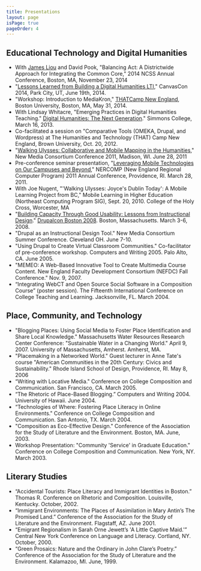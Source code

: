 ```yaml
---
title: Presentations
layout: page
isPage: true
pageOrder: 4
---
```

## Educational Technology and Digital Humanities

* With [James Liou](https://twitter.com/lioujames) and David Pook, "Balancing Act: A Districtwide Approach for Integrating the Common Core," 2014 NCSS Annual Conference, Boston, MA, November 23, 2014
* "[Lessons Learned from Building a Digital Humanities LTI](https://www.youtube.com/watch?v=-MLLjCCiz9k&list=PLKAGO__0NI1AqlwFDIfD5QQowce0GFvEi&index=61)," CanvasCon 2014, Park City, UT, June 19th, 2014.
* "Workshop: Introduction to MediaKron," [THATCamp New England](http://newengland2014.thatcamp.org/), Boston University, Boston, MA, May 31, 2014.
* With Lindsay Whitacre, "Emerging Practices in Digital Humanities Teaching." [Digital Humanities: The Next Generation](http://web.simmons.edu/~fairb/dhsymposium/home.html)." Simmons College, March 16, 2013.
* Co-facilitated a session on "Comparative Tools (OMEKA, Drupal, and Wordpress) at The Humanities and Technology (THAT) Camp New England, Brown University, Oct. 20, 2012.
* "[Walking Ulysses: Collaborative and Mobile Mapping in the Humanities](http://archive.nmc.org/preso/8241)," New Media Consortium Conference 2011, Madison, WI. June 28, 2011
* Pre-conference seminar presentation, "[Leveraging Mobile Technologies on Our Campuses and Beyond](http://www.educause.edu/NC11/Program/SEM03A)," NERCOMP (New England Regional Computer Program) 2011 Annual Conference, Providence, RI. March 28, 2011.
* With Joe Nugent, "'Walking Ulysses: Joyce's Dublin Today': A Mobile Learning Project from BC," Mobile Learning in Higher Education (Northeast Computing Program SIG), Sept. 20, 2010. College of the Holy Cross, Worcester, MA
* "[Building Capacity Through Good Usability: Lessons from Instructional Design](http://boston2008.drupalcon.org/session/building-capacity-through-good-usability-lessons-instructional-design.html)." [Drupalcon Boston 2008](http://boston2008.drupalcon.org/). Boston, Massachusetts. March 3-6, 2008.
* "Drupal as an Instructional Design Tool." New Media Consortium Summer Conference. Cleveland OH. June 7-10.
* "Using Drupal to Create Virtual Classroom Communities." Co-facilitator of pre-conference workshop. Computers and Writing 2005. Palo Alto, CA. June 2005.
* "MEMEO: A Web-Based Innovative Tool to Create Multimedia Course Content. New England Faculty Development Consortium (NEFDC) Fall Conference." Nov. 9, 2007.
* “Integrating WebCT and Open Source Social Software in a Composition Course” (poster session). The Fifteenth International Conference on College Teaching and Learning. Jacksonville, FL. March 2004.

## Place, Community, and Technology

* "Blogging Places: Using Social Media to Foster Place Identification and Share Local Knowledge." Massachusetts Water Resources Research Center Conference: "Sustainable Water in a Changing World." April 9, 2007. University of Massachusetts, Amherst. Amherst, MA.
* "Placemaking in a Networked World." Guest lecturer in Anne Tate's course "American Communities in the 20th Century: Civics and Sustainability." Rhode Island School of Design, Providence, RI. May 8, 2006
* “Writing with Locative Media." Conference on College Composition and Communication. San Francisco, CA. March 2005.
* “The Rhetoric of Place-Based Blogging.” Computers and Writing 2004. University of Hawaii. June 2004.
* “Technologies of Where: Fostering Place Literacy in Online Environments." Conference on College Composition and Communication. San Antonio, TX. March 2004.
* "Composition as Eco-Effective Design." Conference of the Association for the Study of Literature and the Environment. Boston, MA. June, 2003.
* Workshop Presentation: "Community 'Service' in Graduate Education." Conference on College Composition and Communication. New York, NY. March 2003.

## Literary Studies

* “Accidental Tourists: Place Literacy and Immigrant Identities in Boston.” Thomas R. Conference on Rhetoric and Composition. Louisville, Kentucky. October, 2002.
* “Immigrant Environments: The Places of Assimilation in Mary Antin’s The Promised Land.” Conference of the Association for the Study of Literature and the Environment. Flagstaff, AZ. June 2001.
* “Emigrant Regionalism in Sarah Orne Jewett’s 'A Little Captive Maid.'” Central New York Conference on Language and Literacy. Cortland, NY. October, 2000.
* “Green Prosaics: Nature and the Ordinary in John Clare’s Poetry.” Conference of the Association for the Study of Literature and the Environment. Kalamazoo, MI. June, 1999.


